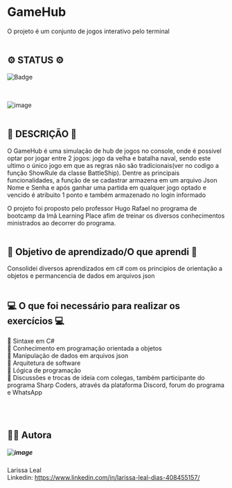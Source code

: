 # GameHub
O projeto é um conjunto de jogos interativo pelo terminal 
<br><br>

## ⚙️ STATUS ⚙️
![Badge](https://img.shields.io/badge/STATUS-desenvolvendo-%237159c1?style=for-the-badge&logo=ghost)

<br><br>
![image](https://user-images.githubusercontent.com/108475403/208705043-11c5dfc0-d033-4823-b4a6-8929d2e9d133.png)
<br><br>
## 📝 DESCRIÇÃO 📝
O GameHub é uma simulação de hub de jogos no console, onde é possivel optar por jogar entre 2 jogos: jogo da velha e batalha naval, 
sendo este ultimo o único jogo em que as regras não são tradicionais(ver no codigo a função ShowRule da classe BattleShip). Dentre as principais 
funcionalidades, a função de se cadastrar armazena em um arquivo Json Nome e Senha e após ganhar uma partida em qualquer jogo optado e vencido é 
atribuito 1 ponto e também armazenado no login informado

O projeto foi proposto pelo professor Hugo Rafael no programa de bootcamp da Imã Learning Place afim de treinar os diversos conhecimentos ministrados 
ao decorrer do programa.
<br><br>

## 🎯 Objetivo de aprendizado/O que aprendi 🎯
Consolidei diversos aprendizados em c# com os principios de orientação a objetos e permancencia de dados em arquivos json 
<br><br>
## 💻 O que foi necessário para realizar os exercícios 💻
📌 Sintaxe em C#<br>
📌 Conhecimento em programação orientada a objetos<br>
📌 Manipulação de dados em arquivos json<br>
📌 Arquitetura de software<br>
📌 Lógica de programação<br>
📌 Discussões e trocas de ideia com colegas, também participante do programa Sharp Coders, através da plataforma Discord, forum do programa e WhatsApp<br>

<br><br>
## 👩‍💻 Autora
##### ![image](https://user-images.githubusercontent.com/108475403/207887950-ba78da66-243e-494a-bd19-68c6bd776e2f.png)


Larissa Leal 
<br>
Linkedin: https://www.linkedin.com/in/larissa-leal-dias-408455157/
